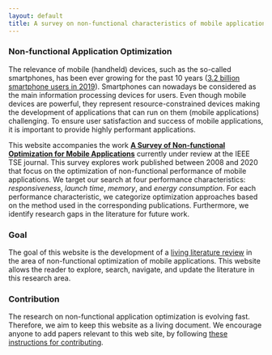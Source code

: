 ```yaml
---
layout: default
title: A survey on non-functional characteristics of mobile applications
---
```


### Non-functional Application Optimization

The relevance of mobile (handheld) devices, such as the so-called smartphones,
has been ever growing for the past 10 years
([3.2 billion smartphone users in 2019](https://www.statista.com/statistics/330695/number-of-smartphone-users-worldwide/)).
Smartphones can nowadays be considered as the main information processing devices for users.
Even though mobile devices are powerful,
they represent resource-constrained devices making the development of applications
that can run on them (mobile applications) challenging.
To ensure user satisfaction and success of mobile applications,
it is important to provide highly performant applications.

This website accompanies the work [**A Survey of Non-functional Optimization for Mobile Applications**](https://solar.cs.ucl.ac.uk/os/appoptimization.html) currently under review at the IEEE TSE journal. This survey explores work published between 2008 and 2020 that focus on the optimization of non-functional performance of mobile applications.  We target our search at four performance characteristics: _responsiveness_, _launch time_, _memory_, and _energy consumption_. For each performance characteristic, we categorize optimization approaches based on the method used in the corresponding publications. Furthermore, we identify research gaps in the literature for future work.

### Goal

The goal of this website is the development of a [living literature review](https://en.wikipedia.org/wiki/Living_review)
in the area of non-functional optimization of mobile applications.
This website allows the reader to explore, search, navigate, and update the literature
in this research area.

### Contribution

The research on non-functional application optimization is evolving fast.
Therefore, we aim to keep this website as a living document.
We encourage anyone to add papers relevant to this web site,
by following [these instructions for contributing](https://solar.cs.ucl.ac.uk/appoptimization.github.io/contribution.html).
